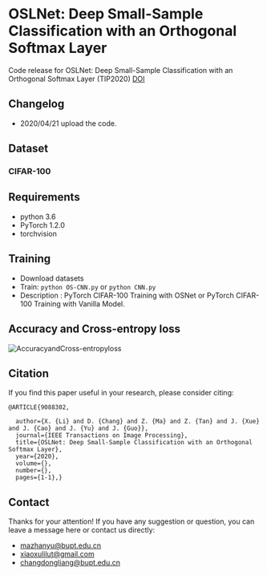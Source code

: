 # OSLNet: Deep Small-Sample Classification with an Orthogonal Softmax Layer

Code release for OSLNet: Deep Small-Sample Classification with an Orthogonal Softmax Layer (TIP2020)
[DOI](https://doi.org/10.1109/TIP.2020.2990277 "DOI")


## Changelog
- 2020/04/21 upload the code. 

## Dataset
### CIFAR-100

## Requirements

- python 3.6
- PyTorch 1.2.0
- torchvision

## Training
- Download datasets
- Train: `python OS-CNN.py`  or `python CNN.py` 
- Description : PyTorch CIFAR-100 Training with OSNet or PyTorch CIFAR-100 Training with Vanilla Model.


## Accuracy and Cross-entropy loss
![AccuracyandCross-entropyloss](https://github.com/dongliangchang/OSLNet/blob/master/cross-entropy%20loss%20and%20accuracy.png)
## Citation
If you find this paper useful in your research, please consider citing:
```
@ARTICLE{9088302,

  author={X. {Li} and D. {Chang} and Z. {Ma} and Z. {Tan} and J. {Xue} and J. {Cao} and J. {Yu} and J. {Guo}},
  journal={IEEE Transactions on Image Processing}, 
  title={OSLNet: Deep Small-Sample Classification with an Orthogonal Softmax Layer}, 
  year={2020},
  volume={},
  number={},
  pages={1-1},}

```


## Contact
Thanks for your attention!
If you have any suggestion or question, you can leave a message here or contact us directly:
- mazhanyu@bupt.edu.cn
- xiaoxulilut@gmail.com
- changdongliang@bupt.edu.cn

